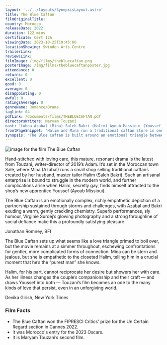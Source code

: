 ```yaml
---
layout: '../../layouts/SynopsisLayout.astro'
title: The Blue Caftan
filmOriginalTitle: 
country: Morocco
releaseDate: 2022
duration: 122 mins
certificate: Cert 12A
viewingDate: 2023-10-25T19:45:00
locationShowing: Swindon Arts Centre
trailerLink: 
reviewsLink: 
filmImage: /img/films/thebluecaftan.png
posterImage: /img/films/thebluecaftanposter.jpg
attendance: 0
returns: 0
excellent: 0
good: 0
average: 0
disappointing: 0
awful: 0
ratingsAverage: 0
genreName: Romance/Drama
taglink: 04
pdfLink: /documents/films/THEBLUECAFTAN.pdf
directorsWriters: Maryam Touzani
cast: "Lubna Azabal (Mina) Saleh Bakri (Halim) Ayoub Massioui (Youssef)"
frontPageSnippet: "Halim and Mina run a traditional caftan store in one of Morocco's oldest medinas.  They find their relationship turned upside down by the arrival of a handsome new apprentice."
synopsis: "The Blue Caftan is built around an emotional triangle between a middle-aged couple and a younger man.  Set in the medina of the Moroccan town Salé, Mina and her husband Halim run a small shop selling traditional caftans, but the arrival of a handsome new apprentice, Youssef, stirs problems when Halim realises his attraction to him."
--- 
```

![image for the film The Blue Caftan]( /img/films/thebluecaftan.png ) 

Hand-stitched with loving care, this mature, resonant drama is the latest from Touzani, writer-director of 2019’s Adam.  It’s set in the Moroccan town Salé, where Mina (Azabal) runs a small shop selling traditional caftans created by her husband, master tailor Halim (Saleh Bakri). Such an artisanal enterprise is bound to struggle in the modern world, and further complications arise when Halim, secretly gay, finds himself attracted to the shop’s new apprentice Youssef (Ayoub Missioui).  

The Blue Caftan is an emotionally complex, richly empathetic depiction of a partnership sustained through storms and challenges, with Azabal and Bakri exuding a warm, gently crackling chemistry.  Superb performances, sly humour, Virginie Surdej’s glowing photography and a strong throughline of social defiance make this a profoundly satisfying pleasure.

<div class="review__author review__author--review1"> 
Jonathan Romney, BFI
</div> 

The Blue Caftan sets up what seems like a love triangle primed to boil over, but the movie remains at a simmer throughout, eschewing confrontations for gentler, more complicated forms of connection.  Mina can be stern and jealous, but she is empathetic to the closeted Halim, telling him in a crucial moment that he’s the “purest man” she knows.  

Halim, for his part, cannot reciprocate her desire but showers her with care.  As her illness changes the couple’s companionship and their craft — and draws Youssef into both — Touzani’s film becomes an ode to the many kinds of love that persist, even in an unforgiving world.

<div class="review__author"> 
Devika Girish, New York Times
</div> 

### Film Facts 

* The Blue Caftan won the FIPRESCI Critics' prize for the Un Certain Regard section in Cannes 2022.
* It was Morocco's entry for the 2023 Oscars.
* It is Maryam Touzani’s second film.